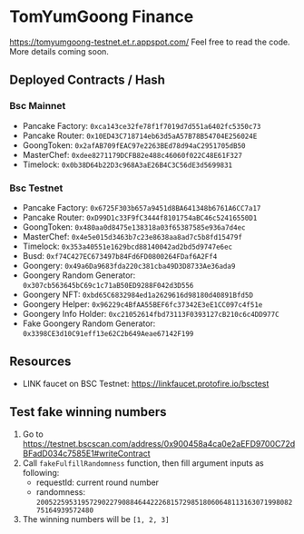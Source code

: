 # TomYumGoong Finance

https://tomyumgoong-testnet.et.r.appspot.com/ Feel free to read the code. More details coming soon.

## Deployed Contracts / Hash

### Bsc Mainnet

- Pancake Factory: `0xca143ce32fe78f1f7019d7d551a6402fc5350c73`
- Pancake Router: `0x10ED43C718714eb63d5aA57B78B54704E256024E`
- GoongToken: `0x2afAB709fEAC97e2263BEd78d94aC2951705dB50`
- MasterChef: `0xdee8271179DCFB82e488c46060f022C48E61F327`
- Timelock: `0x0b38D64b22D3c968A3aE26B4C3C56dE3d5699831`

### Bsc Testnet

- Pancake Factory: `0x6725F303b657a9451d8BA641348b6761A6CC7a17`
- Pancake Router: `0xD99D1c33F9fC3444f8101754aBC46c52416550D1`
- GoongToken: `0x480aa0d8475e138318a03f65387585e936a7d4ec`
- MasterChef: `0x4e5e015d3463b7c23e8638aa8ad7c5b8fd15479f`
- Timelock: `0x353a40551e1629bcd88140042ad2bd5d9747e6ec`
- Busd: `0xf74C427EC673497b84Fd6FD0800264FDaf6A2Ff4`
- Goongery: `0x49a6Da9683fda220c381cba49D3D8733Ae36ada9`
- Goongery Random Generator: `0x307cb563645bC69c1c71aB50ED9288F042d3D556`
- Goongery NFT: `0xbd65C6832984ed1a2629616d98180d40891Bfd5D`
- Goongery Helper: `0x96229c4BfAA55BEF6fc37342E3eE1CC097c4f51e`
- Goongery Info Holder: `0xc21052614fbd73113F0393127cB210c6c4DD977C`
- Fake Goongery Random Generator: `0x3398CE3d10C91eff13e62C2b649Aeae67142F199`

## Resources

- LINK faucet on BSC Testnet: https://linkfaucet.protofire.io/bsctest

## Test fake winning numbers

1. Go to https://testnet.bscscan.com/address/0x900458a4ca0e2aEFD9700C72dBFadD034c7585E1#writeContract
2. Call `fakeFulfillRandomness` function, then fill argument inputs as following:
   - requestId: current round number
   - randomness: `20052259531957290227908846442226815729851806064811316307199808275164939572480`
3. The winning numbers will be `[1, 2, 3]`
